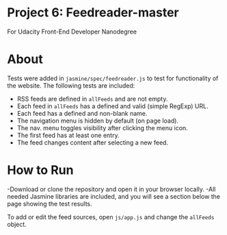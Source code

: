 # Project 6: Feedreader-master
For Udacity Front-End Developer Nanodegree

# About

Tests were added in `jasmine/spec/feedreader.js` to test for functionality of the website.  The following tests are included:

- RSS feeds are defined in `allFeeds` and are not empty.
- Each feed in `allFeeds` has a defined and valid (simple RegExp) URL.
- Each feed has a defined and non-blank name.
- The navigation menu is hidden by default (on page load).
- The nav. menu toggles visibility after clicking the menu icon.
- The first feed has at least one entry.
- The feed changes content after selecting a new feed.

# How to Run

-Download or clone the repository and open it in your browser locally. 
-All needed Jasmine libraries are included, and you will see a section below the page showing the test results.

<Note> To add or edit the feed sources, open `js/app.js` and change the `allFeeds` object.
